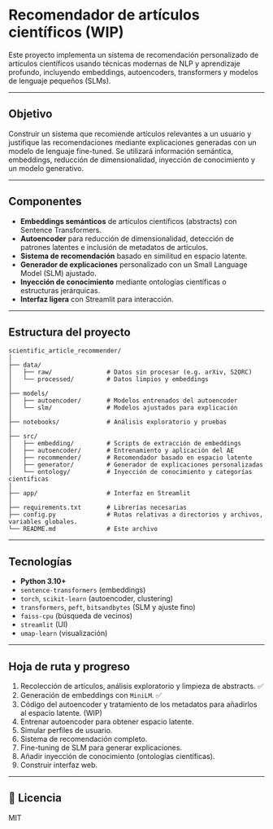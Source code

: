 # Recomendador de artículos científicos (WIP)

Este proyecto implementa un sistema de recomendación personalizado de artículos científicos usando técnicas modernas de NLP y aprendizaje profundo, incluyendo embeddings, autoencoders, transformers y modelos de lenguaje pequeños (SLMs).

---

## Objetivo

Construir un sistema que recomiende artículos relevantes a un usuario y justifique las recomendaciones mediante explicaciones generadas con un modelo de lenguaje fine-tuned. Se utilizará información semántica, embeddings, reducción de dimensionalidad, inyección de conocimiento y un modelo generativo.

---

## Componentes

- **Embeddings semánticos** de artículos científicos (abstracts) con Sentence Transformers.
- **Autoencoder** para reducción de dimensionalidad, detección de patrones latentes e inclusión de metadatos de artículos.
- **Sistema de recomendación** basado en similitud en espacio latente.
- **Generador de explicaciones** personalizado con un Small Language Model (SLM) ajustado.
- **Inyección de conocimiento** mediante ontologías científicas o estructuras jerárquicas.
- **Interfaz ligera** con Streamlit para interacción.

---

## Estructura del proyecto

```
scientific_article_recommender/
│
├── data/
│   ├── raw/               # Datos sin procesar (e.g. arXiv, S2ORC)
│   └── processed/         # Datos limpios y embeddings
│
├── models/
│   ├── autoencoder/       # Modelos entrenados del autoencoder
│   └── slm/               # Modelos ajustados para explicación
│
├── notebooks/             # Análisis exploratorio y pruebas
│
├── src/
│   ├── embedding/         # Scripts de extracción de embeddings
│   ├── autoencoder/       # Entrenamiento y aplicación del AE
│   ├── recommender/       # Recomendador basado en espacio latente
│   ├── generator/         # Generador de explicaciones personalizadas
│   └── ontology/          # Inyección de conocimiento y categorías científicas
│
├── app/                   # Interfaz en Streamlit
│
├── requirements.txt       # Librerías necesarias
├── config.py              # Rutas relativas a directorios y archivos, variables globales.
└── README.md              # Este archivo
```

---

## Tecnologías

- **Python 3.10+**
- `sentence-transformers` (embeddings)
- `torch`, `scikit-learn` (autoencoder, clustering)
- `transformers`, `peft`, `bitsandbytes` (SLM y ajuste fino)
- `faiss-cpu` (búsqueda de vecinos)
- `streamlit` (UI)
- `umap-learn` (visualización)

---

## Hoja de ruta y progreso

1. Recolección de artículos, análisis exploratorio y limpieza de abstracts. ✅
2. Generación de embeddings con `MiniLM`. ✅
3. Código del autoencoder y tratamiento de los metadatos para añadirlos al espacio latente. (WIP)
4. Entrenar autoencoder para obtener espacio latente. 
5. Simular perfiles de usuario.
6. Sistema de recomendación completo.
7. Fine-tuning de SLM para generar explicaciones.
8. Añadir inyección de conocimiento (ontologías científicas).
9. Construir interfaz web.

---



## 📄 Licencia

MIT
